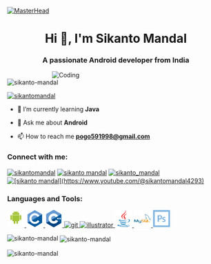 [![MasterHead](https://1.bp.blogspot.com/-7A4WynwLsMw/XbBpCXG8fHI/AAAAAAAAMt4/uOa1bpLskYgrwGbllhSu2SDj_Mig8SXJQCLcBGAsYHQ/s1600/2000_600px.gif)](https://www.instagram.com/apna_creator_sm/)
<h1 align="center">Hi 👋, I'm Sikanto Mandal</h1>
<h3 align="center">A passionate Android developer from India</h3>
<img align="right" alt="Coding" width="400" src="https://cdn.dribbble.com/users/1162077/screenshots/3848914/programmer.gif">

<p align="left"> <img src="https://komarev.com/ghpvc/?username=sikanto-mandal&label=Profile%20views&color=0e75b6&style=flat" alt="sikanto-mandal" /> </p>

<p align="left"> <a href="https://twitter.com/sikantomandal" target="blank"><img src="https://img.shields.io/twitter/follow/sikantomandal?logo=twitter&style=for-the-badge" alt="sikantomandal" /></a> </p>

- 🌱 I’m currently learning **Java**

- 💬 Ask me about **Android**

- 📫 How to reach me **pogo591998@gmail.com**

<h3 align="left">Connect with me:</h3>
<p align="left">
<a href="https://twitter.com/sikantomandal" target="blank"><img align="center" src="https://raw.githubusercontent.com/rahuldkjain/github-profile-readme-generator/master/src/images/icons/Social/twitter.svg" alt="sikantomandal" height="30" width="40" /></a>
<a href="https://fb.com/sikanto mandal" target="blank"><img align="center" src="https://raw.githubusercontent.com/rahuldkjain/github-profile-readme-generator/master/src/images/icons/Social/facebook.svg" alt="sikanto mandal" height="30" width="40" /></a>
<a href="https://instagram.com/sikanto_mandal" target="blank"><img align="center" src="https://raw.githubusercontent.com/rahuldkjain/github-profile-readme-generator/master/src/images/icons/Social/instagram.svg" alt="sikanto_mandal" height="30" width="40" /></a>
<a href="https://www.youtube.com/c/sikanto mandal" target="blank"><img align="center" src="https://raw.githubusercontent.com/rahuldkjain/github-profile-readme-generator/master/src/images/icons/Social/youtube.svg" alt="[sikanto mandal](https://www.youtube.com/@sikantomandal4293)" height="30" width="40" /></a>
</p>

<h3 align="left">Languages and Tools:</h3>
<p align="left"> <a href="https://developer.android.com" target="_blank" rel="noreferrer"> <img src="https://raw.githubusercontent.com/devicons/devicon/master/icons/android/android-original-wordmark.svg" alt="android" width="40" height="40"/> </a> <a href="https://www.cprogramming.com/" target="_blank" rel="noreferrer"> <img src="https://raw.githubusercontent.com/devicons/devicon/master/icons/c/c-original.svg" alt="c" width="40" height="40"/> </a> <a href="https://www.w3schools.com/cpp/" target="_blank" rel="noreferrer"> <img src="https://raw.githubusercontent.com/devicons/devicon/master/icons/cplusplus/cplusplus-original.svg" alt="cplusplus" width="40" height="40"/> </a> <a href="https://git-scm.com/" target="_blank" rel="noreferrer"> <img src="https://www.vectorlogo.zone/logos/git-scm/git-scm-icon.svg" alt="git" width="40" height="40"/> </a> <a href="https://www.adobe.com/in/products/illustrator.html" target="_blank" rel="noreferrer"> <img src="https://www.vectorlogo.zone/logos/adobe_illustrator/adobe_illustrator-icon.svg" alt="illustrator" width="40" height="40"/> </a> <a href="https://www.java.com" target="_blank" rel="noreferrer"> <img src="https://raw.githubusercontent.com/devicons/devicon/master/icons/java/java-original.svg" alt="java" width="40" height="40"/> </a> <a href="https://www.mysql.com/" target="_blank" rel="noreferrer"> <img src="https://raw.githubusercontent.com/devicons/devicon/master/icons/mysql/mysql-original-wordmark.svg" alt="mysql" width="40" height="40"/> </a> <a href="https://www.photoshop.com/en" target="_blank" rel="noreferrer"> <img src="https://raw.githubusercontent.com/devicons/devicon/master/icons/photoshop/photoshop-line.svg" alt="photoshop" width="40" height="40"/> </a> </p>

<p><img align="left" src="https://github-readme-stats.vercel.app/api/top-langs?username=sikanto-mandal&show_icons=true&locale=en&layout=compact" alt="sikanto-mandal" /></p>

<p>&nbsp;<img align="center" src="https://github-readme-stats.vercel.app/api?username=sikanto-mandal&show_icons=true&locale=en" alt="sikanto-mandal" /></p>

<p><img align="center" src="https://github-readme-streak-stats.herokuapp.com/?user=sikanto-mandal&" alt="sikanto-mandal" /></p>
